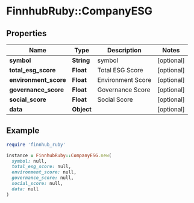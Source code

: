 # FinnhubRuby::CompanyESG

## Properties

| Name | Type | Description | Notes |
| ---- | ---- | ----------- | ----- |
| **symbol** | **String** | symbol | [optional] |
| **total_esg_score** | **Float** | Total ESG Score | [optional] |
| **environment_score** | **Float** | Environment Score | [optional] |
| **governance_score** | **Float** | Governance Score | [optional] |
| **social_score** | **Float** | Social Score | [optional] |
| **data** | **Object** |  | [optional] |

## Example

```ruby
require 'finnhub_ruby'

instance = FinnhubRuby::CompanyESG.new(
  symbol: null,
  total_esg_score: null,
  environment_score: null,
  governance_score: null,
  social_score: null,
  data: null
)
```

